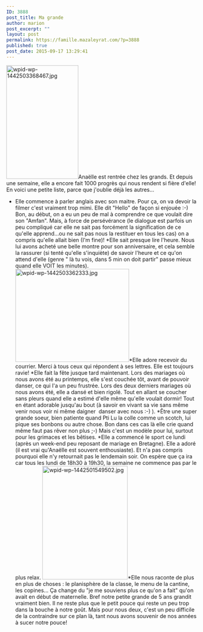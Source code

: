 ```yaml
---
ID: 3888
post_title: Ma grande
author: marion
post_excerpt: ""
layout: post
permalink: https://famille.mazaleyrat.com/?p=3888
published: true
post_date: 2015-09-17 13:29:41
---
```

<a href="http://famille.mazaleyrat.com/wordpress/wp-content/uploads/2015/09/wpid-wp-1442503368467.jpg"><img src="http://famille.mazaleyrat.com/wordpress/wp-content/uploads/2015/09/wpid-wp-1442503368467-190x300.jpg" alt="wpid-wp-1442503368467.jpg" width="190" height="300" class="alignleft size-medium wp-image-3897" /></a>Anaëlle est rentrée chez les grands. Et depuis une semaine, elle a encore fait 1000 progrès qui nous rendent si fière d'elle! En voici une petite liste, parce que j'oublie déjà les autres...
* Elle commence à parler anglais avec son maitre. Pour ça, on va devoir la filmer c'est vraiment trop mimi. Elle dit "Hello" de façon si enjouée :-)
Bon, au début, on a eu un peu de mal à comprendre ce que voulait dire son "Amfan". Mais, à force de persévérance (le dialogue est parfois un peu compliqué car elle ne sait pas forcément la signification de ce qu'elle apprend...ou ne sait pas nous la restituer en tous les cas) on a compris qu'elle allait bien (I'm fine)!
*Elle sait presque lire l'heure. Nous lui avons acheté une belle montre pour son anniversaire, et cela semble la rassurer (si tenté qu'elle s'inquiète) de savoir l'heure et ce qu'on attend d'elle (genre " là tu vois, dans 5 min on doit partir" passe mieux quand elle VOIT les minutes).
<a href="http://famille.mazaleyrat.com/wordpress/wp-content/uploads/2015/09/wpid-wp-1442503362333.jpg"><img src="http://famille.mazaleyrat.com/wordpress/wp-content/uploads/2015/09/wpid-wp-1442503362333-300x246.jpg" alt="wpid-wp-1442503362333.jpg" width="300" height="246" class="alignright size-medium wp-image-3896" /></a>*Elle adore recevoir du courrier. Merci à tous ceux qui répondent à ses lettres. Elle est toujours ravie!
*Elle fait la fête jusque tard maintenant. Lors des mariages où nous avons été au printemps, elle s'est couchée tôt, avant de pouvoir danser, ce qui l'a un peu frustrée. Lors des deux derniers mariages où nous avons été, elle a dansé et bien rigolé. Tout en allant se coucher sans pleurs quand elle a estimé d'elle même qu'elle voulait dormir! Tout en étant adorable jusqu'au bout (à savoir en vivant sa vie sans même venir nous voir ni même daigner  danser avec nous :-) ).
*Être une super grande soeur, bien patiente quand Pti Lu la colle comme un scotch, lui pique ses bonbons ou autre chose. Bon dans ces cas là elle crie quand même faut pas rêver non plus ;-) Mais c'est un modèle pour lui, surtout pour les grimaces et les bêtises. 
*Elle a commencé le sport ce lundi (après un week-end peu reposant de mariage en Bretagne). Elle a adoré (il est vrai qu'Anaëlle est souvent enthousiaste). Et n'a pas compris pourquoi elle n'y retournait pas le lendemain soir. On espère que ça ira car tous les lundi de 18h30 à 19h30, la semaine ne commence pas par le plus relax.
<a href="http://famille.mazaleyrat.com/wordpress/wp-content/uploads/2015/09/wpid-wp-14425015495021.jpg"><img src="http://famille.mazaleyrat.com/wordpress/wp-content/uploads/2015/09/wpid-wp-14425015495021-225x300.jpg" alt="wpid-wp-1442501549502.jpg" width="225" height="300" class="alignleft size-medium wp-image-3898" /></a>*Elle nous raconte de plus en plus de choses : le planisphère de la classe, le menu de la cantine, les copines... Ça change du "je me souviens plus ce qu'on a fait" qu'on avait en début de maternelle. 
Bref notre petite grande de 5 ans grandit vraiment bien. Il ne reste plus que le petit pouce qui reste un peu trop dans la bouche à notre goût. Mais pour nous deux, c'est un peu difficile de la contraindre sur ce plan là, tant nous avons souvenir de nos années à sucer notre pouce!